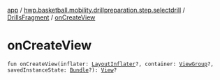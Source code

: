 [app](../../index.md) / [hwp.basketball.mobility.drillpreparation.step.selectdrill](../index.md) / [DrillsFragment](index.md) / [onCreateView](.)

# onCreateView

`fun onCreateView(inflater: `[`LayoutInflater`](https://developer.android.com/reference/android/view/LayoutInflater.html)`?, container: `[`ViewGroup`](https://developer.android.com/reference/android/view/ViewGroup.html)`?, savedInstanceState: `[`Bundle`](https://developer.android.com/reference/android/os/Bundle.html)`?): `[`View`](https://developer.android.com/reference/android/view/View.html)`?`